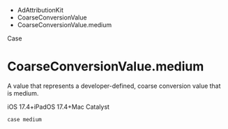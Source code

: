 

- AdAttributionKit
- CoarseConversionValue
-  CoarseConversionValue.medium 

Case

# CoarseConversionValue.medium

A value that represents a developer-defined, coarse conversion value that is medium.

iOS 17.4+iPadOS 17.4+Mac Catalyst

``` source
case medium
```

